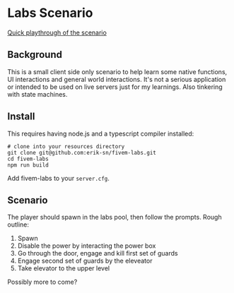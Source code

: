# Labs Scenario

[Quick playthrough of the scenario](https://www.youtube.com/watch?v=-uunI-HSr6g)

## Background

This is a small client side only scenario to help learn some native functions, UI interactions and general world interactions. It's not a serious application or intended to be used on live servers just for my learnings. Also tinkering with state machines.

## Install

This requires having node.js and a typescript compiler installed:

```
# clone into your resources directory
git clone git@github.com:erik-sn/fivem-labs.git
cd fivem-labs
npm run build
```

Add fivem-labs to your `server.cfg`.

## Scenario

The player should spawn in the labs pool, then follow the prompts. Rough outline:

1. Spawn
1. Disable the power by interacting the power box
1. Go through the door, engage and kill first set of guards
1. Engage second set of guards by the eleveator
1. Take elevator to the upper level

Possibly more to come?